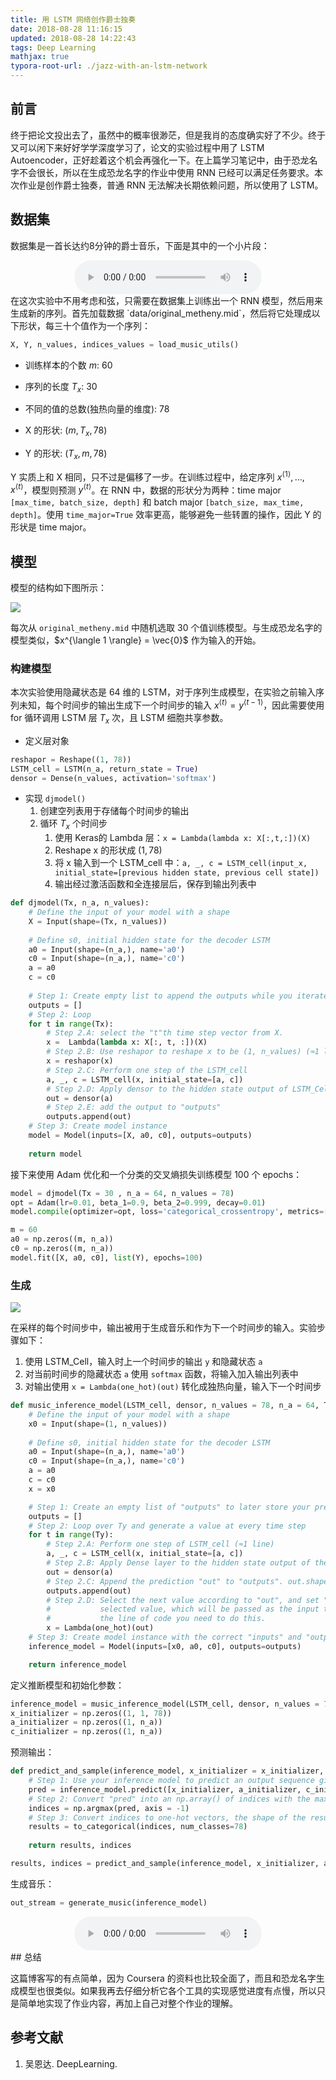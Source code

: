 ```yaml
---
title: 用 LSTM 网络创作爵士独奏
date: 2018-08-28 11:16:15
updated: 2018-08-28 14:22:43
tags: Deep Learning
mathjax: true
typora-root-url: ./jazz-with-an-lstm-network
---
```


## 前言

终于把论文投出去了，虽然中的概率很渺茫，但是我肖的态度确实好了不少。终于又可以闲下来好好学学深度学习了，论文的实验过程中用了 LSTM Autoencoder，正好趁着这个机会再强化一下。在上篇学习笔记中，由于恐龙名字不会很长，所以在生成恐龙名字的作业中使用 RNN 已经可以满足任务要求。本次作业是创作爵士独奏，普通 RNN 无法解决长期依赖问题，所以使用了 LSTM。

<!-- more -->

## 数据集

数据集是一首长达约8分钟的爵士音乐，下面是其中的一个小片段：

<center><audio controls controlsList="nodownload"><source src="https://randy-1251769892.cos.ap-beijing.myqcloud.com/30s_seq.mp3" type="audio/mpeg">Your browser does not support the audio element.</audio></center>
在这次实验中不用考虑和弦，只需要在数据集上训练出一个 RNN 模型，然后用来生成新的序列。首先加载数据 `data/original_metheny.mid`，然后将它处理成以下形状，每三十个值作为一个序列：

``` python
X, Y, n_values, indices_values = load_music_utils()
```

* 训练样本的个数 $m$: 60
* 序列的长度 $T_x$: 30
* 不同的值的总数(独热向量的维度): 78

* X 的形状: $(m, T_x, 78)$
* Y 的形状: $(T_x, m, 78)$

Y 实质上和 X 相同，只不过是偏移了一步。在训练过程中，给定序列 $x^{\langle 1\rangle}, \ldots, x^{\langle t \rangle}$，模型则预测 $y^{\langle t \rangle}$。在 RNN 中，数据的形状分为两种：time major `[max_time, batch_size, depth]` 和 batch major `[batch_size, max_time, depth]`。使用 `time_major=True` 效率更高，能够避免一些转置的操作，因此 Y 的形状是 time major。

## 模型

模型的结构如下图所示：

![](/model.png)

每次从 `original_metheny.mid` 中随机选取 30 个值训练模型。与生成恐龙名字的模型类似，$x^{\langle 1 \rangle} = \vec{0}$ 作为输入的开始。

### 构建模型

本次实验使用隐藏状态是 64 维的 LSTM，对于序列生成模型，在实验之前输入序列未知，每个时间步的输出生成下一个时间步的输入 $x^{\langle t \rangle}=y^{\langle t-1 \rangle}$，因此需要使用 for 循环调用 LSTM 层 $T_x$ 次，且 LSTM 细胞共享参数。

* 定义层对象

``` python
reshapor = Reshape((1, 78))
LSTM_cell = LSTM(n_a, return_state = True)
densor = Dense(n_values, activation='softmax')
```

* 实现 `djmodel()`
  1. 创建空列表用于存储每个时间步的输出
  2. 循环 $T_x$ 个时间步
     1. 使用 Keras的 Lambda 层：`x = Lambda(lambda x: X[:,t,:])(X)`
     2. Reshape x 的形状成 $(1, 78)$
     3. 将 x 输入到一个 LSTM_cell 中：`a, _, c = LSTM_cell(input_x, initial_state=[previous hidden state, previous cell state])`
     4. 输出经过激活函数和全连接层后，保存到输出列表中

``` python
def djmodel(Tx, n_a, n_values):
    # Define the input of your model with a shape 
    X = Input(shape=(Tx, n_values))
    
    # Define s0, initial hidden state for the decoder LSTM
    a0 = Input(shape=(n_a,), name='a0')
    c0 = Input(shape=(n_a,), name='c0')
    a = a0
    c = c0
    
    # Step 1: Create empty list to append the outputs while you iterate (≈1 line)
    outputs = []
    # Step 2: Loop
    for t in range(Tx):
        # Step 2.A: select the "t"th time step vector from X. 
        x =  Lambda(lambda x: X[:, t, :])(X)
        # Step 2.B: Use reshapor to reshape x to be (1, n_values) (≈1 line)
        x = reshapor(x)
        # Step 2.C: Perform one step of the LSTM_cell
        a, _, c = LSTM_cell(x, initial_state=[a, c])
        # Step 2.D: Apply densor to the hidden state output of LSTM_Cell
        out = densor(a)
        # Step 2.E: add the output to "outputs"
        outputs.append(out)
    # Step 3: Create model instance
    model = Model(inputs=[X, a0, c0], outputs=outputs)
    
    return model
```

接下来使用 Adam 优化和一个分类的交叉熵损失训练模型 100 个 epochs：

``` python
model = djmodel(Tx = 30 , n_a = 64, n_values = 78)
opt = Adam(lr=0.01, beta_1=0.9, beta_2=0.999, decay=0.01)
model.compile(optimizer=opt, loss='categorical_crossentropy', metrics=['accuracy'])

m = 60
a0 = np.zeros((m, n_a))
c0 = np.zeros((m, n_a))
model.fit([X, a0, c0], list(Y), epochs=100)
```

### 生成

![](/music_generation.png)

在采样的每个时间步中，输出被用于生成音乐和作为下一个时间步的输入。实验步骤如下：

1. 使用 LSTM_Cell，输入时上一个时间步的输出 `y` 和隐藏状态 `a`
2. 对当前时间步的隐藏状态 `a` 使用 `softmax` 函数，将输入加入输出列表中
3. 对输出使用 `x = Lambda(one_hot)(out)` 转化成独热向量，输入下一个时间步

``` python
def music_inference_model(LSTM_cell, densor, n_values = 78, n_a = 64, Ty = 100):
    # Define the input of your model with a shape 
    x0 = Input(shape=(1, n_values))
    
    # Define s0, initial hidden state for the decoder LSTM
    a0 = Input(shape=(n_a,), name='a0')
    c0 = Input(shape=(n_a,), name='c0')
    a = a0
    c = c0
    x = x0

    # Step 1: Create an empty list of "outputs" to later store your predicted values (≈1 line)
    outputs = []
    # Step 2: Loop over Ty and generate a value at every time step
    for t in range(Ty):
        # Step 2.A: Perform one step of LSTM_cell (≈1 line)
        a, _, c = LSTM_cell(x, initial_state=[a, c])
        # Step 2.B: Apply Dense layer to the hidden state output of the LSTM_cell (≈1 line)
        out = densor(a)
        # Step 2.C: Append the prediction "out" to "outputs". out.shape = (None, 78) (≈1 line)
        outputs.append(out)
        # Step 2.D: Select the next value according to "out", and set "x" to be the one-hot representation of the
        #           selected value, which will be passed as the input to LSTM_cell on the next step. We have provided 
        #           the line of code you need to do this. 
        x = Lambda(one_hot)(out)
    # Step 3: Create model instance with the correct "inputs" and "outputs" (≈1 line)
    inference_model = Model(inputs=[x0, a0, c0], outputs=outputs)

    return inference_model
```

定义推断模型和初始化参数：

``` python
inference_model = music_inference_model(LSTM_cell, densor, n_values = 78, n_a = 64, Ty = 50)
x_initializer = np.zeros((1, 1, 78))
a_initializer = np.zeros((1, n_a))
c_initializer = np.zeros((1, n_a))
```

预测输出：

``` python
def predict_and_sample(inference_model, x_initializer = x_initializer, a_initializer = a_initializer, c_initializer = c_initializer):
    # Step 1: Use your inference model to predict an output sequence given x_initializer, a_initializer and c_initializer.
    pred = inference_model.predict([x_initializer, a_initializer, c_initializer])
    # Step 2: Convert "pred" into an np.array() of indices with the maximum probabilities
    indices = np.argmax(pred, axis = -1)
    # Step 3: Convert indices to one-hot vectors, the shape of the results should be (1, )
    results = to_categorical(indices, num_classes=78)
    
    return results, indices

results, indices = predict_and_sample(inference_model, x_initializer, a_initializer, c_initializer)
```

生成音乐：

``` python
out_stream = generate_music(inference_model)
```

<center><audio controls controlsList="nodownload"><source src="https://randy-1251769892.cos.ap-beijing.myqcloud.com/30s_trained_model.mp3" type="audio/mpeg">Your browser does not support the audio element.</audio></center>
## 总结

这篇博客写的有点简单，因为 Coursera 的资料也比较全面了，而且和恐龙名字生成模型也很类似。如果我再去仔细分析它各个工具的实现感觉进度有点慢，所以只是简单地实现了作业内容，再加上自己对整个作业的理解。

## 参考文献

1. 吴恩达. DeepLearning. 
